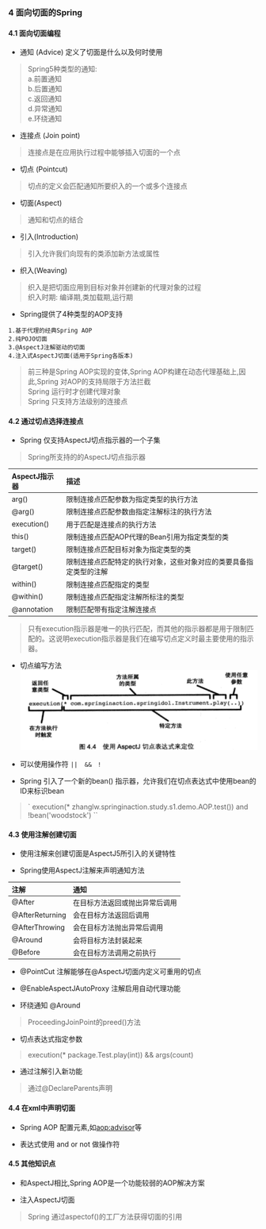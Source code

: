 ### 4 面向切面的Spring

#### 4.1 面向切面编程

* 通知 (Advice) 定义了切面是什么以及何时使用     
>Spring5种类型的通知:        
a.前置通知    
b.后置通知    
c.返回通知    
d.异常通知    
e.环绕通知


* 连接点 (Join point)    
>连接点是在应用执行过程中能够插入切面的一个点

* 切点 (Pointcut)   
>切点的定义会匹配通知所要织入的一个或多个连接点

* 切面(Aspect)
> 通知和切点的结合

* 引入(Introduction)
> 引入允许我们向现有的类添加新方法或属性

* 织入(Weaving)
> 织入是把切面应用到目标对象并创建新的代理对象的过程   
> 织入时期: 编译期,类加载期,运行期

* Spring提供了4种类型的AOP支持

```
1.基于代理的经典Spring AOP
2.纯POJO切面
3.@AspectJ注解驱动的切面
4.注入式AspectJ切面(适用于Spring各版本)
```

> 前三种是Spring AOP实现的变体,Spring AOP构建在动态代理基础上,因此,Spring 对AOP的支持局限于方法拦截   
> Spring 运行时才创建代理对象   
> Spring 只支持方法级别的连接点

#### 4.2 通过切点选择连接点

* Spring 仅支持AspectJ切点指示器的一个子集
>Spring所支持的的AspectJ切点指示器

|AspectJ指示器|描述|
|:---|:-----|
|arg()|限制连接点匹配参数为指定类型的执行方法|
|@arg()|限制连接点匹配参数由指定注解标注的执行方法|
|execution()|用于匹配是连接点的执行方法|
|this()|限制连接点匹配AOP代理的Bean引用为指定类型的类|
|target()|限制连接点匹配目标对象为指定类型的类|
|@target()|限制连接点匹配特定的执行对象，这些对象对应的类要具备指定类型的注解|
|within()|限制连接点匹配指定的类型|
|@within()|限制连接点匹配指定注解所标注的类型|
|@annotation|限制匹配带有指定注解连接点|

> 只有execution指示器是唯一的执行匹配，而其他的指示器都是用于限制匹配的。这说明execution指示器是我们在编写切点定义时最主要使用的指示器。

* 切点编写方法
![切点表达式](../img/aop1.png)

* 可以使用操作符 `||  &&　!`

* Spring 引入了一个新的bean() 指示器，允许我们在切点表达式中使用bean的ID来标识bean
> ` execution(* zhanglw.springinaction.study.s1.demo.AOP.test()) and !bean('woodstock') ``


#### 4.3 使用注解创建切面

* 使用注解来创建切面是AspectJ5所引入的关键特性

* Spring使用AspectJ注解来声明通知方法

|注解|通知|
|:----|:----|
|@After|在目标方法返回或抛出异常后调用|
|@AfterReturning|会在目标方法返回后调用|
|@AfterThrowing|会在目标方法抛出异常后调用|
|@Around|会将目标方法封装起来|
|@Before|会在目标方法调用之前执行|

* @PointCut 注解能够在@AspectJ切面内定义可重用的切点

* @EnableAspectJAutoProxy 注解启用自动代理功能

* 环绕通知 @Around  
> ProceedingJoinPoint的preed()方法

* 切点表达式指定参数 
> execution(* package.Test.play(int)) && args(count)

* 通过注解引入新功能
> 通过@DeclareParents声明


#### 4.4 在xml中声明切面

* Spring AOP 配置元素,如<aop:advisor>等

* 表达式使用 and or  not 做操作符

#### 4.5 其他知识点

* 和AspectJ相比,Spring AOP是一个功能较弱的AOP解决方案

* 注入AspectJ切面
> Spring 通过aspectof()的工厂方法获得切面的引用

